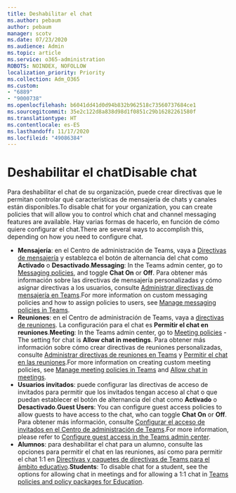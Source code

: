 ```yaml
---
title: Deshabilitar el chat
ms.author: pebaum
author: pebaum
manager: scotv
ms.date: 07/23/2020
ms.audience: Admin
ms.topic: article
ms.service: o365-administration
ROBOTS: NOINDEX, NOFOLLOW
localization_priority: Priority
ms.collection: Adm_O365
ms.custom:
- "6889"
- "9000738"
ms.openlocfilehash: b6041dd41d0d94b832b962518c73560737684ce1
ms.sourcegitcommit: 35e2c122d8a838d98d1f0851c29b16282261580f
ms.translationtype: HT
ms.contentlocale: es-ES
ms.lasthandoff: 11/17/2020
ms.locfileid: "49086384"
---
```

# <a name="disable-chat"></a><span data-ttu-id="632ce-102">Deshabilitar el chat</span><span class="sxs-lookup"><span data-stu-id="632ce-102">Disable chat</span></span>

<span data-ttu-id="632ce-103">Para deshabilitar el chat de su organización, puede crear directivas que le permitan controlar qué características de mensajería de chats y canales están disponibles.</span><span class="sxs-lookup"><span data-stu-id="632ce-103">To disable chat for your organization, you can create policies that will allow you to control which chat and channel messaging features are available.</span></span> <span data-ttu-id="632ce-104">Hay varias formas de hacerlo, en función de cómo quiere configurar el chat.</span><span class="sxs-lookup"><span data-stu-id="632ce-104">There are several ways to accomplish this, depending on how you need to configure chat.</span></span>

- <span data-ttu-id="632ce-105">**Mensajería**: en el Centro de administración de Teams, vaya a [Directivas de mensajería](https://admin.teams.microsoft.com/) y establezca el botón de alternancia del chat como **Activado** o **Desactivado**.</span><span class="sxs-lookup"><span data-stu-id="632ce-105">**Messaging**: In the Teams admin center,  go to [Messaging policies](https://admin.teams.microsoft.com/), and toggle **Chat On** or **Off**.</span></span> <span data-ttu-id="632ce-106">Para obtener más información sobre las directivas de mensajería personalizadas y cómo asignar directivas a los usuarios, consulte [Administrar directivas de mensajería en Teams](https://docs.microsoft.com/microsoftteams/messaging-policies-in-teams).</span><span class="sxs-lookup"><span data-stu-id="632ce-106">For more information on custom messaging policies and how to assign policies to users, see [Manage messaging policies in Teams](https://docs.microsoft.com/microsoftteams/messaging-policies-in-teams).</span></span>
- <span data-ttu-id="632ce-107">**Reuniones**: en el Centro de administración de Teams, vaya a [directivas de reuniones](https://admin.teams.microsoft.com/). La configuración para el chat es **Permitir el chat en reuniones**.</span><span class="sxs-lookup"><span data-stu-id="632ce-107">**Meeting**: In the Teams admin center, go to [Meeting policies](https://admin.teams.microsoft.com/) - The setting for chat is **Allow chat in meetings**.</span></span> <span data-ttu-id="632ce-108">Para obtener más información sobre cómo crear directivas de reuniones personalizadas, consulte [Administrar directivas de reuniones en Teams](https://docs.microsoft.com/microsoftteams/meeting-policies-in-teams) y [Permitir el chat en las reuniones](https://docs.microsoft.com/microsoftteams/meeting-policies-in-teams#allow-chat-in-meetings).</span><span class="sxs-lookup"><span data-stu-id="632ce-108">For more information on creating custom meeting policies, see [Manage meeting policies in Teams](https://docs.microsoft.com/microsoftteams/meeting-policies-in-teams) and [Allow chat in meetings](https://docs.microsoft.com/microsoftteams/meeting-policies-in-teams#allow-chat-in-meetings).</span></span>
- <span data-ttu-id="632ce-109">**Usuarios invitados**: puede configurar las directivas de acceso de invitados para permitir que los invitados tengan acceso al chat o que puedan establecer el botón de alternancia del chat como **Activado** o **Desactivado**.</span><span class="sxs-lookup"><span data-stu-id="632ce-109">**Guest Users**: You can configure guest access policies to allow guests to have access to the chat, who can toggle **Chat On** or **Off**.</span></span> <span data-ttu-id="632ce-110">Para obtener más información, consulte [Configurar el acceso de invitados en el Centro de administración de Teams](https://docs.microsoft.com/microsoftteams/set-up-guests#configure-guest-access-in-the-teams-admin-center).</span><span class="sxs-lookup"><span data-stu-id="632ce-110">For more information, please refer to [Configure guest access in the Teams admin center](https://docs.microsoft.com/microsoftteams/set-up-guests#configure-guest-access-in-the-teams-admin-center).</span></span>
- <span data-ttu-id="632ce-111">**Alumnos**: para deshabilitar el chat para un alumno, consulte las opciones para permitir el chat en las reuniones, así como para permitir el chat 1:1 en [Directivas y paquetes de directivas de Teams para el ámbito educativo](https://docs.microsoft.com/microsoftteams/policy-packages-edu).</span><span class="sxs-lookup"><span data-stu-id="632ce-111">**Students**: To disable chat for a student, see the options for allowing chat in meetings and for allowing a 1:1 chat in [Teams policies and policy packages for Education](https://docs.microsoft.com/microsoftteams/policy-packages-edu).</span></span>





